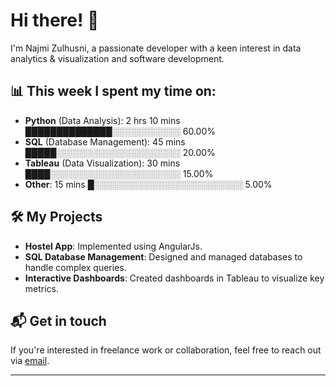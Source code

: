 # Hi there! 👋

I'm Najmi Zulhusni, a passionate developer with a keen interest in data analytics & visualization and software development.


## 📊 This week I spent my time on:
- **Python** (Data Analysis): 2 hrs 10 mins ██████████████░░░░░░░░░░░ 60.00%
- **SQL** (Database Management): 45 mins █████░░░░░░░░░░░░░░░░░░░░ 20.00%
- **Tableau** (Data Visualization): 30 mins ████░░░░░░░░░░░░░░░░░░░░░ 15.00%
- **Other**: 15 mins █░░░░░░░░░░░░░░░░░░░░░░░░ 5.00%


## 🛠️ My Projects
- **Hostel App**: Implemented using AngularJs.
- **SQL Database Management**: Designed and managed databases to handle complex queries.
- **Interactive Dashboards**: Created dashboards in Tableau to visualize key metrics.

## 📬 Get in touch
If you're interested in freelance work or collaboration, feel free to reach out via [email](mailto:najmisapuan02@gmail.com).

---

